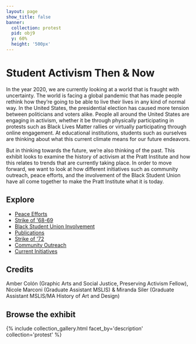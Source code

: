 ```yaml
---
layout: page
show_title: false
banner:
  collection: protest
  pid: obj9
  y: 60%
  height: '500px'
---
```


# Student Activism Then & Now

In the year 2020, we are currently looking at a world that is fraught with uncertainty. The world is facing a global pandemic that has made people rethink how they’re going to be able to live their lives in any kind of normal way. In the United States, the presidential election has caused more tension between politicians and voters alike. People all around the United States are engaging in activism, whether it be through physically participating in protests such as Black Lives Matter rallies or virtually participating through online engagement. At educational institutions, students such as ourselves are thinking about what this current climate means for our future endeavors.

But in thinking towards the future, we’re also thinking of the past. This exhibit looks to examine the history of activism at the Pratt Institute and how this relates to trends that are currently taking place. In order to move forward, we want to look at how different initiatives such as community outreach, peace efforts, and the involvement of the Black Student Union have all come together to make the Pratt Institute what it is today.

## Explore
- [Peace Efforts](exhibits/peace-efforts)
- [Strike of '68-69](exhibits/strike-of-68-69)
- [Black Student Union Involvement](exhibits/black-student-union-involvement)
- [Publications](exhibits/publications)
- [Strike of '72](exhibits/strike-of-72)
- [Community Outreach](exhibits/community-outreach)
- [Current Initiatives](exhibits/current-initiatives)

## Credits

Amber Colón (Graphic Arts and Social Justice, Preserving Activism Fellow), Nicole Marconi (Graduate Assistant MSLIS) & Miranda Siler (Graduate Assistant MSLIS/MA History of Art and Design)

## Browse the exhibit

{% include collection_gallery.html facet_by='description' collection='protest' %}
